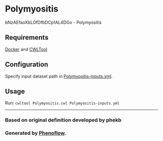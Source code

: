 # Polymyositis

bNzAEfaoXbLOfDfbDCp1AL4DGo - Polymyositis

## Requirements

[Docker](https://docs.docker.com/install/) and [CWLTool](https://github.com/common-workflow-language/cwltool#install)

## Configuration

Specify input dataset path in [Polymyositis-inputs.yml](Polymyositis-inputs.yml).

## Usage

Run: `cwltool Polymyositis.cwl Polymyositis-inputs.yml`

***

### Based on original definition developed by phekb
### Generated by [Phenoflow](https://kclhi.org/phenoflow).
